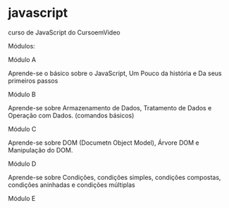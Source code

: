 # javascript
 curso de JavaScript do CursoemVideo

Módulos:

Módulo A

Aprende-se o básico sobre o JavaScript, Um Pouco da história e Da seus primeiros passos

Módulo B

Aprende-se sobre Armazenamento de Dados, Tratamento de Dados e Operação com Dados. (comandos básicos)

Módulo C

Aprende-se sobre DOM (Documetn Object Model), Árvore DOM e Manipulação do DOM.

Módulo D

Aprende-se sobre Condições, condições simples, condições compostas, condições aninhadas e condições múltiplas

Módulo E


